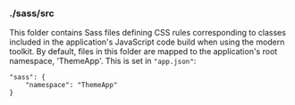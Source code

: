### ./sass/src

This folder contains Sass files defining CSS rules corresponding to classes
included in the application's JavaScript code build when using the modern toolkit.
By default, files in this folder are mapped to the application's root namespace, 'ThemeApp'.
This is set in `"app.json"`:

    "sass": {
        "namespace": "ThemeApp"
    }